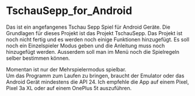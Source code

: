 # TschauSepp_for_Android
Das ist ein angefangenes Tschau Sepp Spiel für Android Geräte. Die Grundlagen für dieses Projekt ist das Projekt TschauSepp. Das Projekt ist noch nicht fertig und es werden noch einige Funktionen hinzugefügt. Es soll noch ein Einzelspieler Modus geben und die Anleitung muss noch hinzugefügt werden. Ausserdem soll man im Menü noch die Spielregeln selber bestimmen können.

Momentan ist nur der Mehrspielermodus spielbar.<br>
Um das Programm zum Laufen zu bringen, braucht der Emulator oder das Android Gerät mindestens die API 24.
Ich empfehle die App auf einem Pixel, Pixel 3a XL oder auf einem OnePlus 5t auszuführen. 


